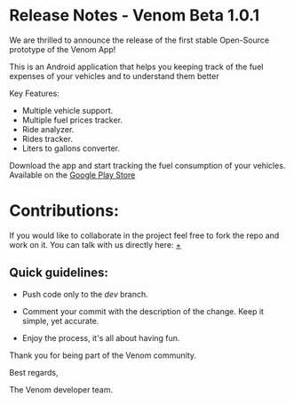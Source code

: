# Release Notes - Venom Beta 1.0.1
We are thrilled to announce the release of the first stable Open-Source prototype of the Venom App!

This is an Android application that helps you keeping track of the fuel expenses of your vehicles and to understand them better

Key Features:

- Multiple vehicle support.
- Multiple fuel prices tracker.
- Ride analyzer.
- Rides tracker.
- Liters to gallons converter.

Download the app and start tracking the fuel consumption of your vehicles. Available on the [Google Play Store](https://play.google.com/store/apps/details?id=com.host2077.venom)

# Contributions: 

If you would like to collaborate in the project feel free to fork the repo and work on it. You can talk with us directly here: [+](https://discord.com/invite/M4wTh36A3N)

## Quick guidelines:

- Push code only to the _dev_ branch. 

- Comment your commit with the description of the change. Keep it simple, yet accurate.

- Enjoy the process, it's all about having fun.

Thank you for being part of the Venom community. 

Best regards,

The Venom developer team.
